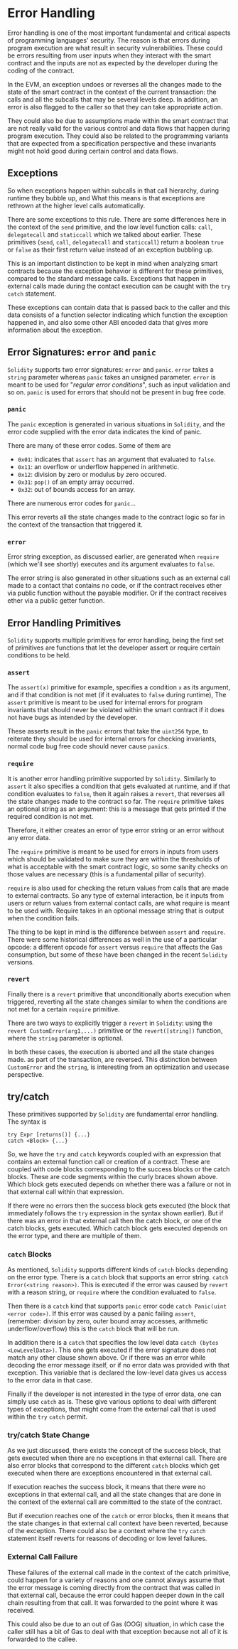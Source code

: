 # Error Handling

Error handling is one of the most important fundamental and critical aspects of programming languages' security. The reason is that errors during program execution are what result in security vulnerabilities. These could be errors resulting from user inputs when they interact with the smart contract and the inputs are not as expected by the developer during the coding of the contract.

In the EVM, an exception undoes or reverses all the changes made to the state of the smart contract in the context of the current transaction: the calls and all the subcalls that may be several levels deep. In addition, an error is also flagged to the caller so that they can take appropriate action.

They could also be due to assumptions made within the smart contract that are not really valid for the various control and data flows that happen during program execution. They could also be related to the programming variants that are expected from a specification perspective and these invariants might not hold good during certain control and data flows.

## Exceptions

So when exceptions happen within subcalls in that call hierarchy, during runtime they bubble up, and What this means is that exceptions are rethrown at the higher level calls automatically.

There are some exceptions to this rule. There are some differences here in the context of the `send` primitive, and the low level function calls: `call`, `delegatecall` and `staticcall` which we talked about earlier. These primitives (`send`, `call`, `delegatecall` and `staticcall`) return a boolean `true` or `false` as their first return value instead of an exception bubbling up.

This is an important distinction to be kept in mind when analyzing smart contracts because the exception behavior is different for these primitives, compared to the standard message calls. Exceptions that happen in external calls made during the contact execution can be caught with the `try catch` statement.

These exceptions can contain data that is passed back to the caller and this data consists of a function selector indicating which function the exception happened in, and also some other ABI encoded data that gives more information about the exception.

## Error Signatures: `error` and `panic`

`Solidity` supports two error signatures: `error` and `panic`. `error` takes a `string` parameter whereas `panic` takes an unsigned parameter. `error` is meant to be used for "_regular error conditions_", such as input validation and so on. `panic` is used for errors that should not be present in bug free code.

### `panic`

The `panic` exception is generated in various situations in `Solidity`, and the error code supplied with the error data indicates the kind of panic.

There are many of these error codes. Some of them are

- `0x01`: indicates that `assert` has an argument that evaluated to `false`.
- `0x11`: an overflow or underflow happened in arithmetic.
- `0x12`: division by zero or modulus by zero occured.
- `0x31`: `pop()` of an empty array occurred. 
- `0x32`: out of bounds access for an array.

There are numerous error codes for `panic`...

This error reverts all the state changes made to the contract logic so far in the context of the transaction that triggered it.

### `error`

Error string exception, as discussed earlier, are generated when `require` (which we'll see shortly) executes and its argument evaluates to `false`.

The error string is also generated in other situations such as an external call made to a contact that contains no code, or if the contract receives ether via public function without the payable modifier. Or if the contract receives ether via a public getter function.

## Error Handling Primitives

`Solidity` supports multiple primitives for error handling, being the first set of primitives are functions that let the developer assert or require certain conditions to be held.

### `assert`

The `assert(x)` primitive for example, specifies a condition `x` as its argument, and if that condition is not met (if it evaluates to `false` during runtime), The `assert` primitive is meant to be used for internal errors for program invariants that should never be violated within the smart contract if it does not have bugs as intended by the developer.

These asserts result in the `panic` errors that take the `uint256` type, to reiterate they should be used for internal errors for checking invariants, normal code bug free code should never cause `panic`s.

### `require`

It is another error handling primitive supported by `Solidity`. Similarly to `assert` it also specifies a condition that gets evaluated at runtime, and if that condition evaluates to `false`, then it again raises a `revert`, that reverses all the state changes made to the contract so far. The `require` primitive takes an optional string as an argument: this is a message that gets printed if the required condition is not met.

Therefore, it either creates an error of type error string or an error without any error data.

The `require` primitive is meant to be used for errors in inputs from users which should be validated to make sure they are within the thresholds of what is acceptable with the smart contract logic, so some sanity checks on those values are necessary (this is a fundamental pillar of security).

`require` is also used for checking the return values from calls that are made to external contracts. So any type of external interaction, be it inputs from users or return values from external contact calls, are what require is meant to be used with. Require takes in an optional message string that is output when the condition fails.

The thing to be kept in mind is the difference between `assert` and `require`. There were some historical differences as well in the use of a particular opcode: a different opcode for `assert` versus `require` that affects the Gas consumption, but some of these have been changed in the recent `Solidity` versions.

### `revert`

Finally there is a `revert` primitive that unconditionally aborts execution when triggered, reverting all the state changes similar to when the conditions are not met for a certain `require` primitive.

There are two ways to explicitly trigger a `revert` in `Solidity`: using the `revert CustomError(arg1,...)` primitive or the `revert([string])` function, where the `string` parameter is optional.

In both these cases, the execution is aborted and all the state changes made. as part of the transaction, are reversed. This distinction between `CustomError` and the `string`, is interesting from an optimization and usecase perspective.

## try/catch

These primitives supported by `Solidity` are fundamental error handling. The syntax is

```solidity
try Expr [returns()] {...}
catch <Block> {...}
```

So, we have the `try` and `catch` keywords coupled with an expression that contains an external function call or creation of a contract. These are coupled with code blocks corresponding to the success blocks or the catch blocks. These are code segments within the curly braces shown above. Which block gets executed depends on whether there was a failure or not in that external call within that expression.

If there were no errors then the success block gets executed (the block that immediately follows the `try` expression in the syntax shown earlier). But if there was an error in that external call then the catch block, or one of the catch blocks, gets executed. Which catch block gets executed depends on the error type, and there are multiple of them.

### `catch` Blocks

As mentioned, `Solidity` supports different kinds of `catch` blocks depending on the error type. There is a `catch` block that supports an error string. `catch Error(<string reason>)`. This is executed if the error was caused by `revert` with a reason string, or `require` where the condition evaluated to `false`.

Then there is a `catch` kind that supports `panic` error code `catch Panic(uint <error code>)`. If this error was caused by a panic failing `assert`, (remember: division by zero, outer bound array accesses, arithmetic underflow/overflow) this is the `catch` block that will be run.

In addition there is a `catch` that specifies the low level data `catch (bytes <LowLevelData>)`. This one gets executed if the error signature does not match any other clause shown above. Or if there was an error while decoding the error message itself, or if no error data was provided with that exception. This variable that is declared the low-level data gives us access to the error data in that case.

Finally if the developer is not interested in the type of error data, one can simply use `catch` as is. These give various options to deal with different types of exceptions, that might come from the external call that is used within the `try` `catch` permit.

### try/catch State Change

As we just discussed, there exists the concept of the success block, that gets executed when there are no exceptions in that external call. There are also error blocks that correspond to the different `catch` blocks which get executed when there are exceptions encountered in that external call.

If execution reaches the success block, it means that there were no exceptions in that external call, and all the state changes that are done in the context of the external call are committed to the state of the contract.

But if execution reaches one of the `catch` or error blocks, then it means that the state changes in that external call context have been reverted, because of the exception. There could also be a context where the `try` `catch` statement itself reverts for reasons of decoding or low level failures.

### External Call Failure
These failures of the external call made in the context of the catch primitive, could happen for a variety of reasons and one cannot always assume that the error message is coming directly from the contract that was called in that external call, because the error could happen deeper down in the call chain resulting from that call. It was forwarded to the point where it was received.

This could also be due to an out of Gas (OOG) situation, in which case the caller still has a bit of Gas to deal with that exception because not all of it is forwarded to the callee.